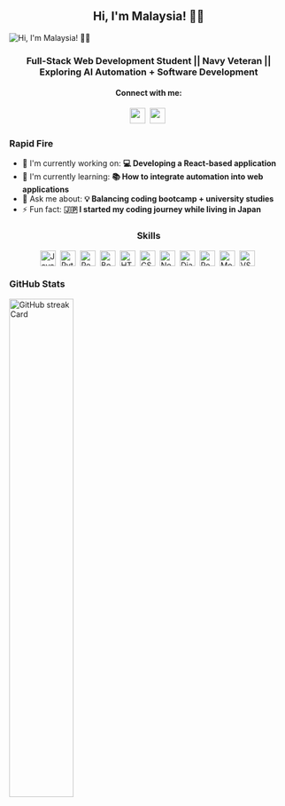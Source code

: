 **<h2 align="center"> Hi, I'm Malaysia! 👋🏾 </h2>**

![Hi, I'm Malaysia! 👋🏾](https://user-images.githubusercontent.com/10498744/210012254-234538ff-d198-48aa-8964-37e6fd45d227.gif)

 **<h3 align="center">Full-Stack Web Development Student || Navy Veteran || Exploring AI Automation + Software Development</h3>**


**<h4 align="center">Connect with me:</h4>** 
<p align="center"><a href="https://github.com/MalaysiaThomas" target="_blank"><img src="https://img.shields.io/badge/GitHub-100000?style=for-the-badge&logo=github&logoColor=white" height="28" style="margin-right: 4px"></a> <a href="malaysiathomas16@gmail.com" target="_blank"><img src="https://img.shields.io/badge/Gmail-D14836?style=for-the-badge&logo=gmail&logoColor=white" height="28" style="margin-right: 4px"></a></p>



**<h3 align="left">Rapid Fire</h3>**

- 💼 I'm currently working on: **💻 Developing a React-based application**
- 🌱 I'm currently learning: **📚 How to integrate automation into web applications**
- 💬 Ask me about: **💡 Balancing coding bootcamp + university studies**
- ⚡ Fun fact: **🇯🇵 I started my coding journey while living in Japan**

 **<h3 align="center">Skills</h3>**

<div style="display: flex; flex-wrap: wrap; gap: 4px; justify-content: center;"><img src="https://cdn.jsdelivr.net/gh/devicons/devicon/icons/javascript/javascript-original.svg" height="28" alt="JavaScript" style="margin-right: 4px"> <img src="https://cdn.jsdelivr.net/gh/devicons/devicon/icons/python/python-original.svg" height="28" alt="Python" style="margin-right: 4px"> <img src="https://cdn.jsdelivr.net/gh/devicons/devicon/icons/react/react-original.svg" height="28" alt="React" style="margin-right: 4px"> <img src="https://cdn.jsdelivr.net/gh/devicons/devicon/icons/bootstrap/bootstrap-original.svg" height="28" alt="Bootstrap" style="margin-right: 4px"> <img src="https://cdn.jsdelivr.net/gh/devicons/devicon/icons/html5/html5-original.svg" height="28" alt="HTML5" style="margin-right: 4px"> <img src="https://cdn.jsdelivr.net/gh/devicons/devicon/icons/css3/css3-original.svg" height="28" alt="CSS3" style="margin-right: 4px"> <img src="https://cdn.jsdelivr.net/gh/devicons/devicon/icons/nodejs/nodejs-original.svg" height="28" alt="Node.js" style="margin-right: 4px"> <img src="https://cdn.jsdelivr.net/gh/devicons/devicon@latest/icons/django/django-plain.svg" height="28" alt="Django" style="margin-right: 4px"> <img src="https://cdn.jsdelivr.net/gh/devicons/devicon/icons/postgresql/postgresql-original.svg" height="28" alt="PostgreSQL" style="margin-right: 4px"> <img src="https://cdn.jsdelivr.net/gh/devicons/devicon/icons/mongodb/mongodb-original.svg" height="28" alt="MongoDB" style="margin-right: 4px"> <img src="https://cdn.jsdelivr.net/gh/devicons/devicon@latest/icons/vscode/vscode-original.svg" height="28" alt="VSCode" style="margin-right: 4px"></div>

 **<h3 align="left">GitHub Stats</h3>**

<p align="left">
  <img width="48%" src="https://streak-stats.demolab.com/?user=MalaysiaThomas&theme=default&hide_border=false&border_radius=4.5&date_format=M+j%5B%2C+Y%5D&mode=daily&disable_animations=false&hide_total_contributions=false&hide_current_streak=false&hide_longest_streak=false&exclude_days=&locale=en&card_height=200" alt="GitHub streak Card" />
</p>



<!-- <h1 align="center">Hi, I'm Malaysia 👋</h1>
<p align="center">Full-stack Web Development Student · Navy Veteran · Aspiring Automation Engineer</p>

---

### 🌱 About Me
- 🎓 Currently studying **Graphic Information Technology (Full-stack Web Development)** at Arizona State University  
- ⚓ Navy veteran who learned adaptability, problem-solving, and teamwork while stationed in Japan  
- 💡 Passionate about **AI + automation** and how technology can free people from repetitive tasks  
- ✨ Creative at heart: exploring wellness, design, and “soft-girl” balance alongside tech  

---

### 📚 What I’m Learning
- **Frontend:** HTML, CSS, JavaScript, React  
- **Backend:** Node.js, APIs, databases (SQL basics)  
- **Automation Tools:** n8n, Airtable, Softr  
- **Other Interests:** UX design, AI assistants, creative coding  

---

### 🔭 In Progress
*(I’m documenting my journey here—stay tuned for live repos!)*  
- Building a **React dictionary app** (SheCodes project)  
- Experimenting with **automation case studies** (lead generation, onboarding flows)  
- Expanding my portfolio with **real-world projects + academic work**  

---

### 🏆 Achievements
- ✅ **Completed SheCodes Bootcamp** (JavaScript, React, Responsive Add-on)  
- 🌍 Successfully transitioned from military service to tech, blending discipline with creativity  
- 🪴 Developing projects that reflect both **technical problem-solving** and **holistic interests**  

---

### 🌟 Unique Qualities
- ⚓ **Veteran Mindset**: resilience, structure, and teamwork  
- 🌍 **Global Perspective**: lived in Japan for 4 years, value cultural exchange  
- 🪴 **Holistic Interests**: exploring wellness and creative balance in tech spaces  

---

### 🎯 Goals
- Land my first **developer or automation engineer role**  
- Build a portfolio of **automation systems + web projects** that help businesses grow  
- Long-term: launch an **AI automation agency** and empower solo founders  

---

### 📫 Let’s Connect
- [LinkedIn](your-linkedin)  
- [Email](mailto:you@example.com)  
- [Portfolio](your-portfolio-link) (coming soon!) -->


